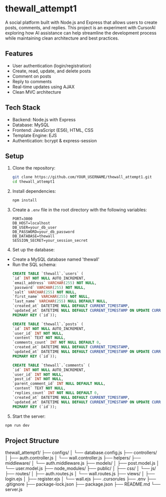 # thewall_attempt1

A social platform built with Node.js and Express that allows users to create posts, comments, and replies. This project is an experiment with CursorAI  exploring how AI assistance can help streamline the development process while maintaining clean architecture and best practices.

## Features

- User authentication (login/registration)
- Create, read, update, and delete posts
- Comment on posts
- Reply to comments
- Real-time updates using AJAX
- Clean MVC architecture

## Tech Stack

- Backend: Node.js with Express
- Database: MySQL
- Frontend: JavaScript (ES6), HTML, CSS
- Template Engine: EJS
- Authentication: bcrypt & express-session

## Setup

1. Clone the repository:
    ```bash
    git clone https://github.com/YOUR_USERNAME/thewall_attempt1.git
    cd thewall_attempt1
    ```

2. Install dependencies:
    ```bash
    npm install
    ```

3. Create a `.env` file in the root directory with the following variables:
    ```plaintext
    PORT=3000
    DB_HOST=localhost
    DB_USER=your_db_user
    DB_PASSWORD=your_db_password
    DB_DATABASE=thewall
    SESSION_SECRET=your_session_secret
    ```

4. Set up the database:
- Create a MySQL database named 'thewall'
- Run the SQL schema:
    ```sql
    CREATE TABLE `thewall`.`users` (
    `id` INT NOT NULL AUTO_INCREMENT,
    `email_address` VARCHAR(255) NOT NULL,
    `password` VARCHAR(255) NOT NULL,
    `salt` VARCHAR(255) NOT NULL,
    `first_name` VARCHAR(255) NOT NULL,
    `last_name` VARCHAR(255) NULL DEFAULT NULL,
    `created_at` DATETIME NULL DEFAULT CURRENT_TIMESTAMP,
    `updated_at` DATETIME NULL DEFAULT CURRENT_TIMESTAMP ON UPDATE CURRENT_TIMESTAMP,
    PRIMARY KEY (`id`));

    CREATE TABLE `thewall`.`posts` (
    `id` INT NOT NULL AUTO_INCREMENT,
    `user_id` INT NOT NULL,
    `content` TEXT NOT NULL,
    `comments_count` INT NOT NULL DEFAULT 0,
    `created_at` DATETIME NULL DEFAULT CURRENT_TIMESTAMP,
    `updated_at` DATETIME NULL DEFAULT CURRENT_TIMESTAMP ON UPDATE CURRENT_TIMESTAMP,
    PRIMARY KEY (`id`));

    CREATE TABLE `thewall`.`comments` (
    `id` INT NOT NULL AUTO_INCREMENT,
    `user_id` INT NOT NULL,
    `post_id` INT NOT NULL,
    `parent_comment_id` INT NULL DEFAULT NULL,
    `content` TEXT NOT NULL,
    `replies_count` INT NOT NULL DEFAULT 0,
    `created_at` DATETIME NULL DEFAULT CURRENT_TIMESTAMP,
    `updated_at` DATETIME NULL DEFAULT CURRENT_TIMESTAMP ON UPDATE CURRENT_TIMESTAMP,
    PRIMARY KEY (`id`));
    ```


5. Start the server:
```bash
npm run dev
```

## Project Structure
thewall_attempt1/
├── configs/
│   └── database.config.js
├── controllers/
│   ├── auth.controller.js
│   └── wall.controller.js
├── helpers/
├── middleware/
│   └── auth.middleware.js
├── models/
│   ├── post.model.js
│   └── user.model.js
├── node_modules/
├── public/
│   ├── css/
│   └── js/
├── routes/
│   ├── auth.routes.js
│   └── wall.routes.js
├── views/
│   ├── login.ejs
│   ├── register.ejs
│   └── wall.ejs
├── .cursorules
├── .env
├── .gitignore
├── package-lock.json
├── package.json
├── README.md
└── server.js